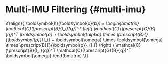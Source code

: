 Multi-IMU Filtering {#multi-imu}
============

\f{align}{
\boldsymbol{h}(\boldsymbol{x}_{b}) = 
\begin{bmatrix}
    \mathcal{C}(\prescript{B}{I_i}{q})^T
    \left(
    \mathcal{C}(\prescript{G}{B}{q})^T \boldsymbol{a} +
    \boldsymbol{\alpha} \times \prescript{B}{}{\boldsymbol{p}}_{I_i} +
    \boldsymbol{\omega} \times \boldsymbol{\omega} \times \prescript{B}{}{\boldsymbol{p}}_{I_i}
    \right)
    \\
    \mathcal{C}(\prescript{B}{I_i}{q})^T
    \mathcal{C}(\prescript{G}{B}{q})^T
    \boldsymbol{\omega}
\end{bmatrix}
\f}
